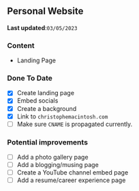 ## Personal Website

**Last updated**:`03/05/2023`

### Content

- Landing Page


### Done To Date

- [X] Create landing page
- [X] Embed socials
- [X] Create a background
- [X] Link to `christophemacintosh.com`
- [ ] Make sure `CNAME` is propagated currently.

### Potential improvements

- [ ] Add a photo gallery page
- [ ] Add a blogging/musing page
- [ ] Create a YouTube channel embed page
- [ ] Add a resume/career experience page
